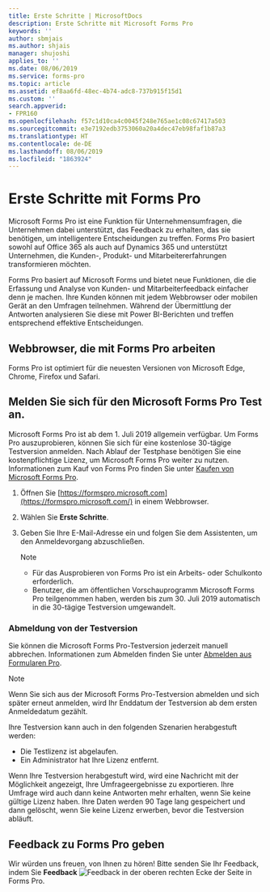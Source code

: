 ```yaml
---
title: Erste Schritte | MicrosoftDocs
description: Erste Schritte mit Microsoft Forms Pro
keywords: ''
author: sbmjais
ms.author: shjais
manager: shujoshi
applies_to: ''
ms.date: 08/06/2019
ms.service: forms-pro
ms.topic: article
ms.assetid: ef8aa6fd-48ec-4b74-adc8-737b915f15d1
ms.custom: ''
search.appverid:
- FPR160
ms.openlocfilehash: f57c1d10ca4c0045f248e765ae1c08c67417a503
ms.sourcegitcommit: e3e7192edb3753060a20a4dec47eb98faf1b87a3
ms.translationtype: HT
ms.contentlocale: de-DE
ms.lasthandoff: 08/06/2019
ms.locfileid: "1863924"
---
```

# <a name="get-started-with-forms-pro"></a>Erste Schritte mit Forms Pro

Microsoft Forms Pro ist eine Funktion für Unternehmensumfragen, die Unternehmen dabei unterstützt, das Feedback zu erhalten, das sie benötigen, um intelligentere Entscheidungen zu treffen. Forms Pro basiert sowohl auf Office 365 als auch auf Dynamics 365 und unterstützt Unternehmen, die Kunden-, Produkt- und Mitarbeitererfahrungen transformieren möchten. 

Forms Pro basiert auf Microsoft Forms und bietet neue Funktionen, die die Erfassung und Analyse von Kunden- und Mitarbeiterfeedback einfacher denn je machen. Ihre Kunden können mit jedem Webbrowser oder mobilen Gerät an den Umfragen teilnehmen. Während der Übermittlung der Antworten analysieren Sie diese mit Power BI-Berichten und treffen entsprechend effektive Entscheidungen.

## <a name="web-browsers-that-work-with-forms-pro"></a>Webbrowser, die mit Forms Pro arbeiten

Forms Pro ist optimiert für die neuesten Versionen von Microsoft Edge, Chrome, Firefox und Safari.

## <a name="sign-up-for-the-microsoft-forms-pro-trial"></a>Melden Sie sich für den Microsoft Forms Pro Test an.

Microsoft Forms Pro ist ab dem 1. Juli 2019 allgemein verfügbar. Um Forms Pro auszuprobieren, können Sie sich für eine kostenlose 30-tägige Testversion anmelden. Nach Ablauf der Testphase benötigen Sie eine kostenpflichtige Lizenz, um Microsoft Forms Pro weiter zu nutzen. Informationen zum Kauf von Forms Pro finden Sie unter [Kaufen von Microsoft Forms Pro](purchase.md).

1. Öffnen Sie [https://formspro.microsoft.com](https://formspro.microsoft.com/) in einem Webbrowser.

2. Wählen Sie **Erste Schritte**.

3. Geben Sie Ihre E-Mail-Adresse ein und folgen Sie dem Assistenten, um den Anmeldevorgang abzuschließen.

   > [!NOTE]
   > - Für das Ausprobieren von Forms Pro ist ein Arbeits- oder Schulkonto erforderlich.
   > - Benutzer, die am öffentlichen Vorschauprogramm Microsoft Forms Pro teilgenommen haben, werden bis zum 30. Juli 2019 automatisch in die 30-tägige Testversion umgewandelt.  

### <a name="opt-out-of-trial"></a>Abmeldung von der Testversion

Sie können die Microsoft Forms Pro-Testversion jederzeit manuell abbrechen. Informationen zum Abmelden finden Sie unter [Abmelden aus Formularen Pro](administer.md#opt-out-of-forms-pro).

> [!NOTE]
> Wenn Sie sich aus der Microsoft Forms Pro-Testversion abmelden und sich später erneut anmelden, wird Ihr Enddatum der Testversion ab dem ersten Anmeldedatum gezählt.

Ihre Testversion kann auch in den folgenden Szenarien herabgestuft werden:

- Die Testlizenz ist abgelaufen.
- Ein Administrator hat Ihre Lizenz entfernt.

Wenn Ihre Testversion herabgestuft wird, wird eine Nachricht mit der Möglichkeit angezeigt, Ihre Umfrageergebnisse zu exportieren. Ihre Umfrage wird auch dann keine Antworten mehr erhalten, wenn Sie keine gültige Lizenz haben. Ihre Daten werden 90 Tage lang gespeichert und dann gelöscht, wenn Sie keine Lizenz erwerben, bevor die Testversion abläuft.

## <a name="provide-feedback-on-forms-pro"></a>Feedback zu Forms Pro geben

Wir würden uns freuen, von Ihnen zu hören! Bitte senden Sie Ihr Feedback, indem Sie **Feedback** ![Feedback](media/feedback.png "Feedback") in der oberen rechten Ecke der Seite in Forms Pro.
